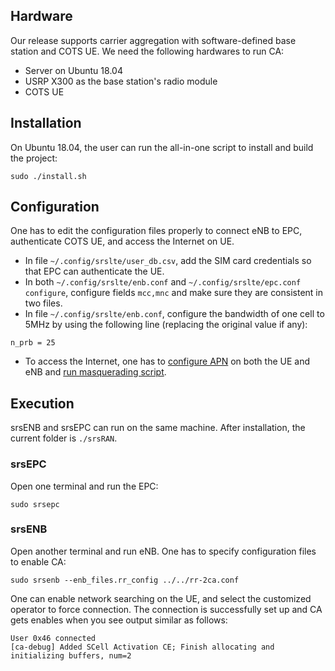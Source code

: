 Hardware
--------
Our release supports carrier aggregation with software-defined base station and COTS UE. We need the following hardwares to run CA:
* Server on Ubuntu 18.04
* USRP X300 as the base station's radio module
* COTS UE

[comment]: <> (The CA function has been tested successfully on USRP X300 which has two daughter boards to support two-carrier aggregation.)

Installation
------------

On Ubuntu 18.04, the user can run the all-in-one script to install and build the project:
```
sudo ./install.sh
```

Configuration
-------------
One has to edit the configuration files properly to connect eNB to EPC, authenticate COTS UE, and access the Internet on UE.
* In file ``~/.config/srslte/user_db.csv``, add the SIM card credentials so that EPC can authenticate the UE.
* In both ``~/.config/srslte/enb.conf`` and ``~/.config/srslte/epc.conf configure``, configure fields ``mcc,mnc`` and make sure they are consistent in two files.
* In file ``~/.config/srslte/enb.conf``, configure the bandwidth of one cell to 5MHz by using the following line (replacing the original value if any):
```
n_prb = 25
```
* To access the Internet, one has to [configure APN](https://docs.srsran.com/en/latest/app_notes/source/cots_ue/source/index.html#adding-an-apn) on both the UE and eNB and [run masquerading script](https://docs.srsran.com/en/latest/app_notes/source/cots_ue/source/index.html#run-masquerading-script).

Execution
---------
srsENB and srsEPC can run on the same machine.
After installation, the current folder is ``./srsRAN``.

### srsEPC

Open one terminal and run the EPC:
```
sudo srsepc
```

### srsENB

Open another terminal and run eNB. One has to specify configuration files to enable CA:
```
sudo srsenb --enb_files.rr_config ../../rr-2ca.conf
```

One can enable network searching on the UE, and select the customized operator to force connection.
The connection is successfully set up and CA gets enables when you see output similar as follows:
```
User 0x46 connected
[ca-debug] Added SCell Activation CE; Finish allocating and initializing buffers, num=2
```
